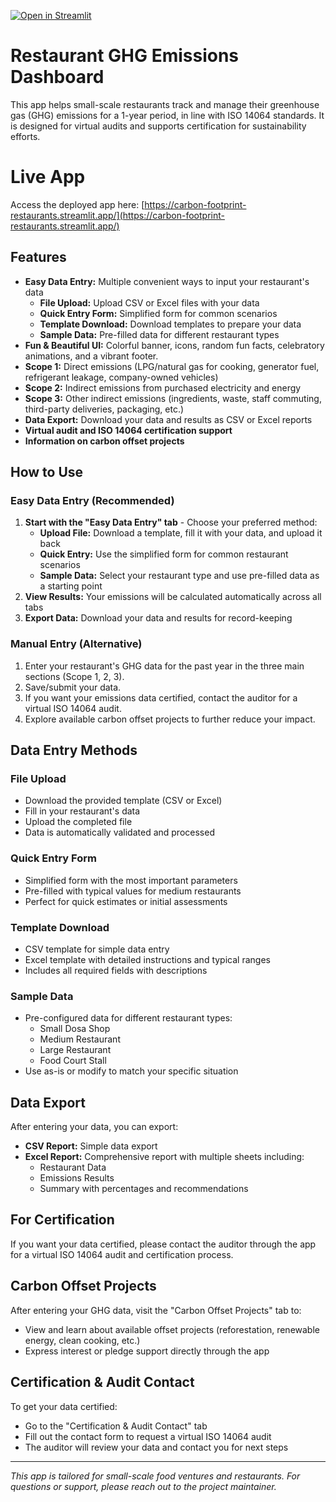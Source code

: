 [![Open in Streamlit](https://static.streamlit.io/badges/streamlit_badge_black_white.svg)](https://carbon-footprint-restaurants.streamlit.app/)

# Restaurant GHG Emissions Dashboard

This app helps small-scale restaurants track and manage their greenhouse gas (GHG) emissions for a 1-year period, in line with ISO 14064 standards. It is designed for virtual audits and supports certification for sustainability efforts.

# Live App
Access the deployed app here: [https://carbon-footprint-restaurants.streamlit.app/](https://carbon-footprint-restaurants.streamlit.app/)

## Features
- **Easy Data Entry:** Multiple convenient ways to input your restaurant's data
  - **File Upload:** Upload CSV or Excel files with your data
  - **Quick Entry Form:** Simplified form for common scenarios
  - **Template Download:** Download templates to prepare your data
  - **Sample Data:** Pre-filled data for different restaurant types
- **Fun & Beautiful UI:** Colorful banner, icons, random fun facts, celebratory animations, and a vibrant footer.
- **Scope 1:** Direct emissions (LPG/natural gas for cooking, generator fuel, refrigerant leakage, company-owned vehicles)
- **Scope 2:** Indirect emissions from purchased electricity and energy
- **Scope 3:** Other indirect emissions (ingredients, waste, staff commuting, third-party deliveries, packaging, etc.)
- **Data Export:** Download your data and results as CSV or Excel reports
- **Virtual audit and ISO 14064 certification support**
- **Information on carbon offset projects**

## How to Use

### Easy Data Entry (Recommended)
1. **Start with the "Easy Data Entry" tab** - Choose your preferred method:
   - **Upload File:** Download a template, fill it with your data, and upload it back
   - **Quick Entry:** Use the simplified form for common restaurant scenarios
   - **Sample Data:** Select your restaurant type and use pre-filled data as a starting point
2. **View Results:** Your emissions will be calculated automatically across all tabs
3. **Export Data:** Download your data and results for record-keeping

### Manual Entry (Alternative)
1. Enter your restaurant's GHG data for the past year in the three main sections (Scope 1, 2, 3).
2. Save/submit your data.
3. If you want your emissions data certified, contact the auditor for a virtual ISO 14064 audit.
4. Explore available carbon offset projects to further reduce your impact.

## Data Entry Methods

### File Upload
- Download the provided template (CSV or Excel)
- Fill in your restaurant's data
- Upload the completed file
- Data is automatically validated and processed

### Quick Entry Form
- Simplified form with the most important parameters
- Pre-filled with typical values for medium restaurants
- Perfect for quick estimates or initial assessments

### Template Download
- CSV template for simple data entry
- Excel template with detailed instructions and typical ranges
- Includes all required fields with descriptions

### Sample Data
- Pre-configured data for different restaurant types:
  - Small Dosa Shop
  - Medium Restaurant
  - Large Restaurant
  - Food Court Stall
- Use as-is or modify to match your specific situation

## Data Export
After entering your data, you can export:
- **CSV Report:** Simple data export
- **Excel Report:** Comprehensive report with multiple sheets including:
  - Restaurant Data
  - Emissions Results
  - Summary with percentages and recommendations

## For Certification
If you want your data certified, please contact the auditor through the app for a virtual ISO 14064 audit and certification process.

## Carbon Offset Projects
After entering your GHG data, visit the "Carbon Offset Projects" tab to:
- View and learn about available offset projects (reforestation, renewable energy, clean cooking, etc.)
- Express interest or pledge support directly through the app

## Certification & Audit Contact
To get your data certified:
- Go to the "Certification & Audit Contact" tab
- Fill out the contact form to request a virtual ISO 14064 audit
- The auditor will review your data and contact you for next steps

---

*This app is tailored for small-scale food ventures and restaurants. For questions or support, please reach out to the project maintainer.*

